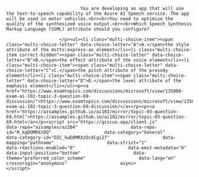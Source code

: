 <p class="card-text">
							
								You are developing an app that will use the text-to-speech capability of the Azure AI Speech service. The app will be used in motor vehicles.<br><br>You need to optimize the quality of the synthesized voice output.<br><br>Which Speech Synthesis Markup Language (SSML) attribute should you configure?
							
						</p><ul><li class="multi-choice-item"><span class="multi-choice-letter" data-choice-letter="A">A.</span>the style attribute of the mstts:express-as element</li><li class="multi-choice-item correct-hidden"><span class="multi-choice-letter" data-choice-letter="B">B.</span>the effect attribute of the voice element</li><li class="multi-choice-item"><span class="multi-choice-letter" data-choice-letter="C">C.</span>the pitch attribute of the prosody element</li><li class="multi-choice-item"><span class="multi-choice-letter" data-choice-letter="D">D.</span>the level attribute of the emphasis element</li></ul><p><a href="https://www.examtopics.com/discussions/microsoft/view/135068-exam-ai-102-topic-3-question-69-discussion/">https://www.examtopics.com/discussions/microsoft/view/135068-exam-ai-102-topic-3-question-69-discussion/</a></p><p><a href="https://azsamples.github.io/ai102/mirror/topic-03-question-69.html">https://azsamples.github.io/ai102/mirror/topic-03-question-69.html</a></p><script src="https://giscus.app/client.js"                    data-repo="azsamples/az204"                    data-repo-id="R_kgDOMRXzDQ"                    data-category="General"                    data-category-id="DIC_kwDOMRXzDc4Cgi27"                    data-mapping="pathname"                    data-strict="1"                    data-reactions-enabled="0"                    data-emit-metadata="0"                    data-input-position="bottom"                    data-theme="preferred_color_scheme"                    data-lang="en"                    crossorigin="anonymous"                    async>                    </script>